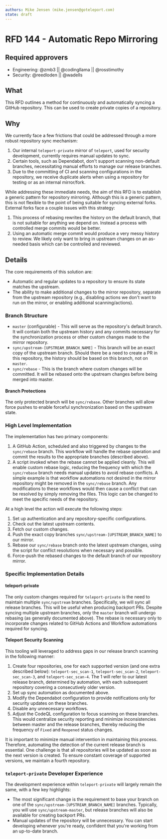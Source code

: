 ```yaml
---
authors: Mike Jensen (mike.jensen@goteleport.com)
state: draft
---
```


# RFD 144 - Automatic Repo Mirroring

## Required approvers

* Engineering: @zmb3 || @codingllama || @rosstimothy
* Security: @reedloden || @wadells

## What

This RFD outlines a method for continuously and automatically syncing a GitHub repository. This can be used to create private copies of a repository.

## Why

We currently face a few frictions that could be addressed through a more robust repository sync mechanism:
1. Our internal `teleport-private` mirror of `teleport`, used for security development, currently requires manual updates to sync.
2. Certain tools, such as Dependabot, don't support scanning non-default branches, necessitating manual efforts to manage our release branches.
3. Due to the committing of CI and scanning configurations in the repository, we receive duplicate alerts when using a repository for testing or as an internal mirror/fork.

While addressing these immediate needs, the aim of this RFD is to establish a generic pattern for repository mirroring. Although this is a generic pattern, this is not flexible to the point of being suitable for syncing external forks. External forks face a couple issues with this strategy:
1. This process of rebasing rewrites the history on the default branch, that is not suitable for anything we depend on. Instead a process with controlled merge commits would be better.
2. Using an automatic merge commit would produce a very messy history to review. We likely only want to bring in upstream changes on an as-needed basis which can be controlled and reviewed.

## Details

The core requirements of this solution are:
* Automatic and regular updates to a repository to ensure its state matches the upstream.
* The ability to make additional changes to the mirror repository, separate from the upstream repository (e.g., disabling actions we don't want to run on the mirror, or enabling additional scanning/actions).

### Branch Structure

* `master` (configurable) - This will serve as the repository's default branch. It will contain both the upstream history and any commits necessary for the synchronization process or other custom changes made to the mirror repository.
* `sync/upstream-[UPSTREAM_BRANCH_NAME]` - This branch will be an exact copy of the upstream branch. Should there be a need to create a PR in this repository, the history should be based on this branch, not on `master`.
* `sync/rebase` - This is the branch where custom changes will be committed. It will be rebased onto the upstream changes before being merged into master.

#### Branch Protections

The only protected branch will be `sync/rebase`. Other branches will allow force pushes to enable forceful synchronization based on the upstream state.

### High Level Implementation

The implementation has two primary components:
1. A GitHub Action, scheduled and also triggered by changes to the `sync/rebase` branch. This workflow will handle the rebase operation and commit the results to the appropriate branches (described above).
2. A script invoked when the rebase cannot be applied cleanly. This will enable custom rebase logic, reducing the frequency with which the `sync/rebase` branch needs manual updates to avoid rebase conflicts. A simple example is that workflow automations not desired in the mirror repository might be removed in the `sync/rebase` branch. Any modifications to these workflows would then cause a conflict that can be resolved by simply removing the files. This logic can be changed to meet the specific needs of the repository.

At a high level the action will execute the following steps:
1. Set up authentication and any repository-specific configurations.
2. Check out the latest upstream contents.
3. Fetch our custom changes.
4. Push the exact copy branches `sync/upstream-[UPSTREAM_BRANCH_NAME]` to our mirror.
5. Rebase our `sync/rebase` branch onto the latest upstream changes, using the script for conflict resolutions when necessary and possible.
6. Force-push the rebased changes to the default branch of our repository mirror.

### Specific Implementation Details

#### teleport-private

The only custom changes required for `teleport-private` is the need to maintain multiple `sync/upstream` branches. Specifically, we will sync all release branches. This will be useful when producing backport PRs. Despite syncing multiple upstream branches, only the `master` branch will undergo rebasing (as generally documented above). The rebase is necessary only to incorporate changes related to GitHub Actions and Workflow automations required for syncing.

#### Teleport Security Scanning

This tooling will leveraged to address gaps in our release branch scanning in the following manner:
1. Create four repositories, one for each supported version (and one extra described below): `teleport-sec_scan-1`, `teleport-sec_scan-2`, `teleport-sec_scan-3`, and `teleport-sec_scan-4`. The 1 will refer to our latest release branch, determined by automation, with each subsequent repository covering a consecutively older version.
2. Set up sync automation as documented above.
3. Modify the Dependabot configuration to provide notifications only for security updates on these branches.
4. Disable any unnecessary workflows.
5. Adjust the CodeQL configuration to focus scanning on these branches. This would centralize security reporting and minimize inconsistencies between master and the release branches, thereby reducing the frequency of `Fixed` and `Reopened` status changes.

It is important to minimize manual intervention in maintaining this process. Therefore, automating the detection of the current release branch is essential. One challenge is that all repositories will be updated as soon as the next version is created. To ensure constant coverage of supported versions, we maintain a fourth repository.

### `teleport-private` Developer Experience

The development experience within `teleport-private` will largely remain the same, with a few key highlights:
* The most significant change is the requirement to base your branch on one of the `sync/upstream-[UPSTREAM_BRANCH_NAME]` branches. Typically, you will use `sync/upstream-master`, but release branches will also be available for creating backport PRs.
* Manual updates of the repository will be unnecessary. You can start developing whenever you're ready, confident that you're working from an up-to-date branch.

